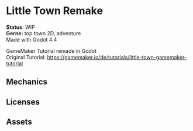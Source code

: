 # Little Town Remake

**Status**: WIP  
**Gerne:** top town 2D, adventure  
Made with Godot 4.4  

GameMaker Tutorial remade in Godot  
Original Tutorial: https://gamemaker.io/de/tutorials/little-town-gamemaker-tutorial

## Mechanics

## Licenses

## Assets
